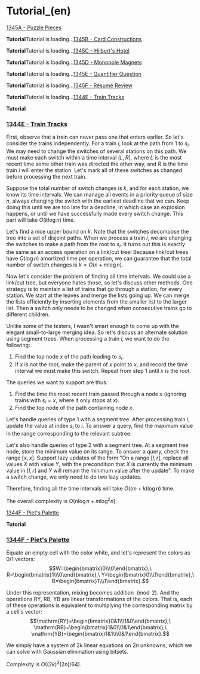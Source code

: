 # Tutorial_(en)

[1345A - Puzzle Pieces](https://codeforces.com/contest/1345/problem/A "Codeforces Round 639 (Div. 2)")

 **Tutorial**Tutorial is loading...[1345B - Card Constructions](https://codeforces.com/contest/1345/problem/B "Codeforces Round 639 (Div. 2)")

 **Tutorial**Tutorial is loading...[1345C - Hilbert's Hotel](https://codeforces.com/contest/1345/problem/C "Codeforces Round 639 (Div. 2)")

 **Tutorial**Tutorial is loading...[1345D - Monopole Magnets](https://codeforces.com/contest/1345/problem/D "Codeforces Round 639 (Div. 2)")

 **Tutorial**Tutorial is loading...[1345E - Quantifier Question](https://codeforces.com/contest/1345/problem/E "Codeforces Round 639 (Div. 2)")

 **Tutorial**Tutorial is loading...[1345F - Résumé Review](https://codeforces.com/contest/1345/problem/F "Codeforces Round 639 (Div. 2)")

 **Tutorial**Tutorial is loading...[1344E - Train Tracks](../problems/E._Train_Tracks.md "Codeforces Round 639 (Div. 1)")

 **Tutorial**
### [1344E - Train Tracks](../problems/E._Train_Tracks.md "Codeforces Round 639 (Div. 1)")

First, observe that a train can never pass one that enters earlier. So let's consider the trains independently. For a train $i$, look at the path from $1$ to $s_i$. We may need to change the switches of several stations on this path. We must make each switch within a time interval $(L, R]$, where $L$ is the most recent time some other train was directed the other way, and $R$ is the time train $i$ will enter the station. Let's mark all of these switches as changed before processing the next train.

Suppose the total number of switch changes is $k$, and for each station, we know its time intervals. We can manage all events in a priority queue of size $n$, always changing the switch with the earliest deadline that we can. Keep doing this until we are too late for a deadline, in which case an explosion happens, or until we have successfully made every switch change. This part will take $O(k\log n)$ time.

Let's find a nice upper bound on $k$. Note that the switches decompose the tree into a set of disjoint paths. When we process a train $i$, we are changing the switches to make a path from the root to $s_i$. It turns out this is exactly the same as an access operation on a link/cut tree! Because link/cut trees have $O(\log n)$ amortized time per operation, we can guarantee that the total number of switch changes is $k=O(n+m\log n)$.

Now let's consider the problem of finding all time intervals. We could use a link/cut tree, but everyone hates those, so let's discuss other methods. One strategy is to maintain a list of trains that go through a station, for every station. We start at the leaves and merge the lists going up. We can merge the lists efficiently by inserting elements from the smaller list to the larger list. Then a switch only needs to be changed when consecutive trains go to different children.

Unlike some of the testers, I wasn't smart enough to come up with the elegant small-to-large merging idea. So let's discuss an alternate solution using segment trees. When processing a train $i$, we want to do the following:

1. Find the top node $x$ of the path leading to $s_i$.
2. If $x$ is not the root, make the parent of $x$ point to $x$, and record the time interval we must make this switch. Repeat from step $1$ until $x$ is the root.

The queries we want to support are thus: 

1. Find the time the most recent train passed through a node $x$ (ignoring trains with $s_i=x,$ where it only stops at $x$).
2. Find the top node of the path containing node $x$.

Let's handle queries of type $1$ with a segment tree. After processing train $i$, update the value at index $s_i$ to $i$. To answer a query, find the maximum value in the range corresponding to the relevant subtree.

Let's also handle queries of type $2$ with a segment tree. At a segment tree node, store the minimum value on its range. To answer a query, check the range $[x,x]$. Support lazy updates of the form "On a range $[l, r]$, replace all values $X$ with value $Y$, with the precondition that $X$ is currently the minimum value in $[l,r]$ and $Y$ will remain the minimum value after the update". To make a switch change, we only need to do two lazy updates.

Therefore, finding all the time intervals will take $O((m+k)\log n)$ time.

The overall complexity is $O(n\log n+m\log^2 n)$.

[1344F - Piet's Palette](../problems/F._Piet's_Palette.md "Codeforces Round 639 (Div. 1)")

 **Tutorial**
### [1344F - Piet's Palette](../problems/F._Piet's_Palette.md "Codeforces Round 639 (Div. 1)")

Equate an empty cell with the color white, and let's represent the colors as 0/1 vectors: $$W=\begin{bmatrix}0\\\0\end{bmatrix},\ R=\begin{bmatrix}1\\\0\end{bmatrix},\ Y=\begin{bmatrix}0\\\1\end{bmatrix},\ B=\begin{bmatrix}1\\\1\end{bmatrix}.$$

Under this representation, mixing becomes addition $\pmod{2}$. And the operations $\mathrm{RY}$, $\mathrm{RB}$, $\mathrm{YB}$ are linear transformations of the colors. That is, each of these operations is equivalent to multiplying the corresponding matrix by a cell's vector: $$\mathrm{RY}=\begin{bmatrix}0&1\\\1&0\end{bmatrix},\ \mathrm{RB}=\begin{bmatrix}1&0\\\1&1\end{bmatrix},\ \mathrm{YB}=\begin{bmatrix}1&1\\\0&1\end{bmatrix}.$$

We simply have a system of $2k$ linear equations on $2n$ unknowns, which we can solve with Gaussian elimination using bitsets.

Complexity is $O((2k)^2 (2n) / 64).$

